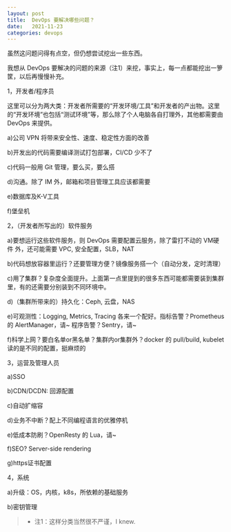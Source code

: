 ```yaml
---
layout: post
title:  DevOps 要解决哪些问题？
date:   2021-11-23
categories: devops
---
```

虽然这问题问得有点空，但仍想尝试挖出一些东西。

我想从 DevOps 要解决的问题的来源（注1）来挖，事实上，每一点都能挖出一箩筐，以后再慢慢补充。

1，开发者/程序员

这里可以分为两大类：开发者所需要的“开发环境/工具”和开发者的产出物。这里的“开发环境”也包括“测试环境”等，那么除了个人电脑各自打理外，其他都需要由 DevOps 来提供。

a)公司 VPN 将带来安全性、速度、稳定性方面的改善

b)开发出的代码需要编译测试打包部署，CI/CD 少不了

c)代码一般用 Git 管理，要么买，要么搭

d)沟通。除了 IM 外，邮箱和项目管理工具应该都需要

e)数据库及K-V工具

f)堡垒机

2，（开发者所写出的）软件服务

a)要想运行这些软件服务，则 DevOps 需要配置云服务，除了雷打不动的 VM硬件 外，还可能需要 VPC, 安全配置，SLB，NAT

b)代码想放容器里运行？还要管理方便？镜像服务搭一个（自动分发，定时清理）

c)用了集群？复杂度全面提升。上面第一点里提到的很多东西可能都需要装到集群里，有的还需要分别装到不同环境中。

d)（集群所带来的）持久化：Ceph, 云盘，NAS

e)可观测性：Logging, Metrics, Tracing 各来一个配好。指标告警？Prometheus 的 AlertManager，请~ 程序告警？Sentry，请~

f)科学上网？要白名单or黑名单？集群内or集群外？docker 的 pull/build, kubelet 读的是不同的配置，挺麻烦的

3，运营及管理人员

a)SSO

b)CDN/DCDN: 回源配置

c)自动扩缩容

d)业务不中断？配上不同编程语言的优雅停机

e)低成本防刷？OpenResty 的 Lua，请~

f)SEO? Server-side rendering

g)https证书配置

4，系统

a)升级：OS，内核，k8s，所依赖的基础服务

b)密钥管理

> * 注1：这样分类当然很不严谨，I knew.